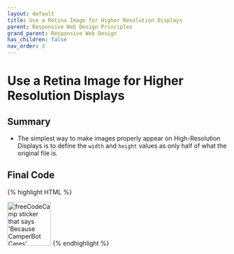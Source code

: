 ```yaml
---
layout: default
title: Use a Retina Image for Higher Resolution Displays
parent: Responsive Web Design Principles
grand_parent: Responsive Web Design
has_children: false
nav_order: 3
---
```

# Use a Retina Image for Higher Resolution Displays
## Summary
- The simplest way to make images properly appear on High-Resolution Displays is to define the `width` and `height` values as only half of what the original file is.

## Final Code

{% highlight HTML %}
<style>
  img {
    width: 100px;
    height: 100px;
  }
</style>

<img src="https://s3..." alt="freeCodeCamp sticker that says 'Because CamperBot Cares'">
{% endhighlight %}